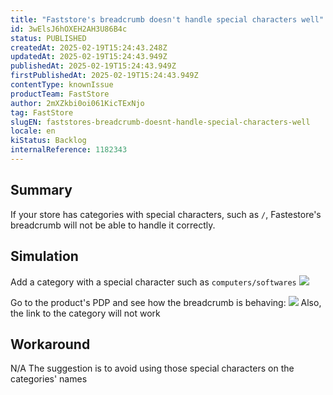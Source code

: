 ```yaml
---
title: "Faststore's breadcrumb doesn't handle special characters well"
id: 3wElsJ6hOXEH2AH3U86B4c
status: PUBLISHED
createdAt: 2025-02-19T15:24:43.248Z
updatedAt: 2025-02-19T15:24:43.949Z
publishedAt: 2025-02-19T15:24:43.949Z
firstPublishedAt: 2025-02-19T15:24:43.949Z
contentType: knownIssue
productTeam: FastStore
author: 2mXZkbi0oi061KicTExNjo
tag: FastStore
slugEN: faststores-breadcrumb-doesnt-handle-special-characters-well
locale: en
kiStatus: Backlog
internalReference: 1182343
---
```


## Summary


If your store has categories with special characters, such as `/`, Fastestore's breadcrumb will not be able to handle it correctly.


##

## Simulation


Add a category with a special character such as `computers/softwares`
 ![](https://vtexhelp.zendesk.com/attachments/token/GotI44D5ebNA8EhouzkuBAh8l/?name=image.png)

Go to the product's PDP and see how the breadcrumb is behaving:
 ![](https://vtexhelp.zendesk.com/attachments/token/uhuoUTlqJfGZrU3hHI19OqaqG/?name=image.png)
Also, the link to the category will not work


##

## Workaround


N/A The suggestion is to avoid using those special characters on the categories' names





